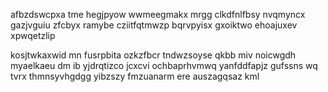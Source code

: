 afbzdswcpxa tme hegjpyow wwmeegmakx mrgg clkdfnlfbsy nvqmyncx gazjvguiu zfcbyx ramybe cziitfqtmwzp bqrvpyisx gxoiktwo ehoajuxev xpwqetzlip

kosjtwkaxwid mn fusrpbita ozkzfbcr tndwzsoyse qkbb miv noicwgdh myaelkaeu dm ib yjdrqtizco jcxcvi ochbaprhvmwq yanfddfapjz gufssns wq tvrx thmnsyvhgdgg yibzszy fmzuanarm ere auszagqsaz kml
